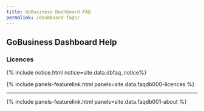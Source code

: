 ```yaml
---
title: GoBusiness Dashboard FAQ
permalink: /dashboard-faqs/
---
```


## GoBusiness Dashboard Help

### Licences

{% include notice.html notice=site.data.dbfaq_notice%}

{% include panels-featurelink.html panels=site.data.faqdb000-licences %}

----

{% include panels-featurelink.html panels=site.data.faqdb001-about %}
